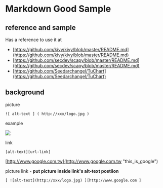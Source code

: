 # Markdown Good Sample

## reference and sample

Has a reference to use it at

* [https://github.com/kivy/kivy/blob/master/README.md](https://github.com/kivy/kivy/blob/master/README.md)
* [https://github.com/secdev/scapy/blob/master/README.md](https://github.com/secdev/scapy/blob/master/README.md)
* [https://github.com/Seedarchangel/TuChart](https://github.com/Seedarchangel/TuChart)

## background

picture

```
![ alt-text ] ( http://xxx/logo.jpg )
```

example

![](https://www.google.com.tw/images/branding/googlelogo/2x/googlelogo_color_272x92dp.png)

link

```
[alt-text][url-link]
```

[http://www.google.com.tw](http://www.google.com.tw "this\_is\_google")

picture link - **put picture inside link's alt-text postiion**

```
[ ![alt-text](http://xxx/logo.jpg) ][http://www.google.com ]
```



